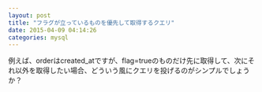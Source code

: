 ```yaml
---
layout: post
title: "フラグが立っているものを優先して取得するクエリ"
date: 2015-04-09 04:14:26
categories: mysql
---
```

<p>例えば、orderはcreated_atですが、flag=trueのものだけ先に取得して、次にそれ以外を取得したい場合、どういう風にクエリを投げるのがシンプルでしょうか？</p>
